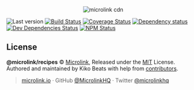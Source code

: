 <div align="center">
  <img src="https://cdn.microlink.io/logo/banner.png" alt="microlink cdn">
</div>

![Last version](https://img.shields.io/github/tag/microlinkhq/recipes.svg?style=flat-square)
[![Build Status](https://img.shields.io/travis/microlinkhq/recipes/master.svg?style=flat-square)](https://travis-ci.com/microlinkhq/recipes)
[![Coverage Status](https://img.shields.io/coveralls/microlinkhq/recipes.svg?style=flat-square)](https://coveralls.io/github/microlinkhq/recipes)
[![Dependency status](https://img.shields.io/david/microlinkhq/recipes.svg?style=flat-square)](https://david-dm.org/microlinkhq/recipes)
[![Dev Dependencies Status](https://img.shields.io/david/dev/microlinkhq/recipes.svg?style=flat-square)](https://david-dm.org/microlinkhq/recipes#info=devDependencies)
[![NPM Status](https://img.shields.io/npm/dm/recipes.svg?style=flat-square)](https://www.npmjs.org/package/recipes)

## License

**@microlink/recipes** © [Microlink](https://microlink.io), Released under the [MIT](https://github.com/microlinkhq/recipes/blob/master/LICENSE.md) License.<br>
Authored and maintained by Kiko Beats with help from [contributors](https://github.com/microlinkhq/recipes/contributors).

> [microlink.io](https://microlink.io) · GitHub [@MicrolinkHQ](https://github.com/microlinkhq) · Twitter [@microlinkhq](https://twitter.com/microlinkhq)
